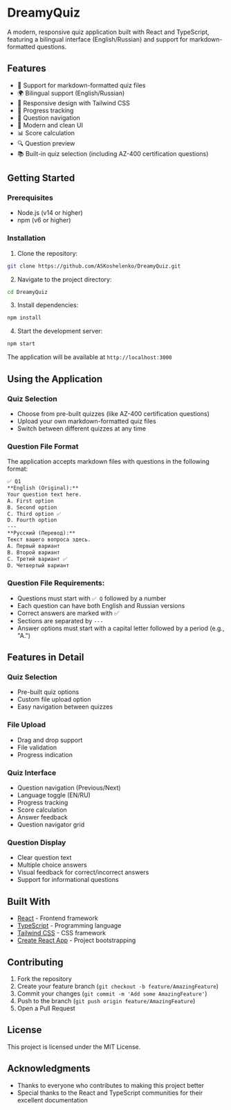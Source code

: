 # DreamyQuiz

A modern, responsive quiz application built with React and TypeScript, featuring a bilingual interface (English/Russian) and support for markdown-formatted questions.

## Features

- 📝 Support for markdown-formatted quiz files
- 🌍 Bilingual support (English/Russian)
- 📱 Responsive design with Tailwind CSS
- 🎯 Progress tracking
- 🔄 Question navigation
- 🎨 Modern and clean UI
- 📊 Score calculation
- 🔍 Question preview
- 📚 Built-in quiz selection (including AZ-400 certification questions)

## Getting Started

### Prerequisites

- Node.js (v14 or higher)
- npm (v6 or higher)

### Installation

1. Clone the repository:
```bash
git clone https://github.com/ASKoshelenko/DreamyQuiz.git
```

2. Navigate to the project directory:
```bash
cd DreamyQuiz
```

3. Install dependencies:
```bash
npm install
```

4. Start the development server:
```bash
npm start
```

The application will be available at `http://localhost:3000`

## Using the Application

### Quiz Selection
- Choose from pre-built quizzes (like AZ-400 certification questions)
- Upload your own markdown-formatted quiz files
- Switch between different quizzes at any time

### Question File Format

The application accepts markdown files with questions in the following format:

```markdown
✅ Q1
**English (Original):**
Your question text here.
A. First option
B. Second option
C. Third option ✅
D. Fourth option
---
**Русский (Перевод):**
Текст вашего вопроса здесь.
A. Первый вариант
B. Второй вариант
C. Третий вариант ✅
D. Четвертый вариант
```

### Question File Requirements:

- Questions must start with `✅ Q` followed by a number
- Each question can have both English and Russian versions
- Correct answers are marked with ✅
- Sections are separated by `---`
- Answer options must start with a capital letter followed by a period (e.g., "A.")

## Features in Detail

### Quiz Selection
- Pre-built quiz options
- Custom file upload option
- Easy navigation between quizzes

### File Upload
- Drag and drop support
- File validation
- Progress indication

### Quiz Interface
- Question navigation (Previous/Next)
- Language toggle (EN/RU)
- Progress tracking
- Score calculation
- Answer feedback
- Question navigator grid

### Question Display
- Clear question text
- Multiple choice answers
- Visual feedback for correct/incorrect answers
- Support for informational questions

## Built With

- [React](https://reactjs.org/) - Frontend framework
- [TypeScript](https://www.typescriptlang.org/) - Programming language
- [Tailwind CSS](https://tailwindcss.com/) - CSS framework
- [Create React App](https://create-react-app.dev/) - Project bootstrapping

## Contributing

1. Fork the repository
2. Create your feature branch (`git checkout -b feature/AmazingFeature`)
3. Commit your changes (`git commit -m 'Add some AmazingFeature'`)
4. Push to the branch (`git push origin feature/AmazingFeature`)
5. Open a Pull Request

## License

This project is licensed under the MIT License.

## Acknowledgments

- Thanks to everyone who contributes to making this project better
- Special thanks to the React and TypeScript communities for their excellent documentation 